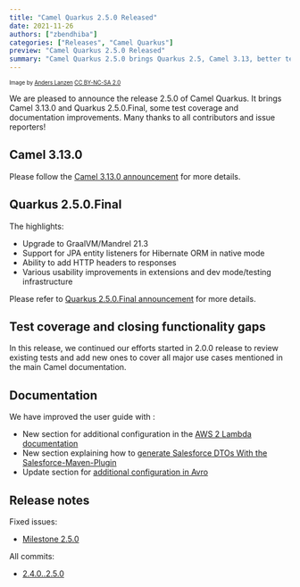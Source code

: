 ```yaml
---
title: "Camel Quarkus 2.5.0 Released"
date: 2021-11-26
authors: ["zbendhiba"]
categories: ["Releases", "Camel Quarkus"]
preview: "Camel Quarkus 2.5.0 Released"
summary: "Camel Quarkus 2.5.0 brings Quarkus 2.5, Camel 3.13, better test coverage and documentation"
---
```


<sub><sup>Image by <a href="https://www.flickr.com/photos/lanzen/5984113332">Anders Lanzen</a> <a href="https://creativecommons.org/licenses/by-nc-sa/2.0">CC BY-NC-SA 2.0</a></sup></sub>

We are pleased to announce the release 2.5.0 of Camel Quarkus.
It brings Camel 3.13.0 and Quarkus 2.5.0.Final, some test coverage and documentation improvements.
Many thanks to all contributors and issue reporters!

## Camel 3.13.0

Please follow the [Camel 3.13.0 announcement](/blog/2021/11/RELEASE-3.13.0/) for more details.

## Quarkus 2.5.0.Final

The highlights:

* Upgrade to GraalVM/Mandrel 21.3
* Support for JPA entity listeners for Hibernate ORM in native mode
* Ability to add HTTP headers to responses
* Various usability improvements in extensions and dev mode/testing infrastructure

Please refer to [Quarkus 2.5.0.Final announcement](https://quarkus.io/blog/quarkus-2-5-0-final-released/) for more details.

## Test coverage and closing functionality gaps

In this release, we continued our efforts started in 2.0.0 release to review existing tests and add new ones
to cover all major use cases mentioned in the main Camel documentation.

## Documentation

We have improved the user guide with :

* New section for additional configuration in the [AWS 2 Lambda documentation](/camel-quarkus/next/reference/extensions/aws2-lambda.html#extensions-aws2-lambda-additional-camel-quarkus-configuration)
* New section explaining how to [generate Salesforce DTOs With the Salesforce-Maven-Plugin](/camel-quarkus/next/reference/extensions/salesforce.html#extensions-usage-generating-salesforce-dtos-with-the-salesforce-maven-plugin)
* Update section for [additional configuration in Avro](/camel-quarkus/next/reference/extensions/avro.html#extensions-avro-additional-camel-quarkus-configuration)


## Release notes

Fixed issues:

* [Milestone 2.5.0](https://github.com/apache/camel-quarkus/milestone/21?closed=1)

All commits:

* [2.4.0..2.5.0](https://github.com/apache/camel-quarkus/compare/2.4.0...2.5.0)
